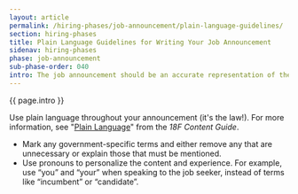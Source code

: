 ```yaml
---
layout: article
permalink: /hiring-phases/job-announcement/plain-language-guidelines/
section: hiring-phases
title: Plain Language Guidelines for Writing Your Job Announcement
sidenav: hiring-phases
phase: job-announcement
sub-phase-order: 040
intro: The job announcement should be an accurate representation of the position and not come verbatim from the Position Descripion. 
---
```


<p class="usa-intro">
  {{ page.intro }}
</p>

Use plain language throughout your announcement (it's the law!). For more information, see "[Plain Language](https://content-guide.18f.gov/plain-language/)" from the *18F Content Guide*.

- Mark any government-specific terms and either remove any that are unnecessary or explain those that must be mentioned.
- Use pronouns to personalize the content and experience. For example, use “you” and “your” when speaking to the job seeker, instead of terms like “incumbent” or “candidate”.
